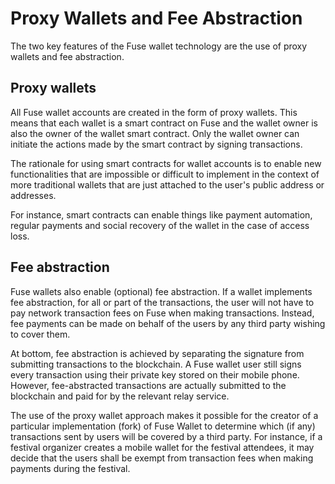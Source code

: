 # Proxy Wallets and Fee Abstraction

The two key features of the Fuse wallet technology are the use of proxy wallets and fee abstraction.

## Proxy wallets

All Fuse wallet accounts are created in the form of proxy wallets. This means that each wallet is a smart contract on Fuse and the wallet owner is also the owner of the wallet smart contract. Only the wallet owner can initiate the actions made by the smart contract by signing transactions. 

The rationale for using smart contracts for wallet accounts is to enable new functionalities that are impossible or difficult to implement in the context of more traditional wallets that are just attached to the user's public address or addresses.

For instance, smart contracts can enable things like payment automation, regular payments and social recovery of the wallet in the case of access loss.

## Fee abstraction  

Fuse wallets also enable \(optional\) fee abstraction. If a wallet implements fee abstraction, for all or part of the transactions, the user will not have to pay network transaction fees on Fuse when making transactions. Instead, fee payments can be made on behalf of the users by any third party wishing to cover them.

At bottom, fee abstraction is achieved by separating the signature from submitting transactions to the blockchain. A Fuse wallet user still signs every transaction using their private key stored on their mobile phone. However, fee-abstracted transactions are actually submitted to the blockchain and paid for by the relevant relay service. 

The use of the proxy wallet approach makes it possible for the creator of a particular implementation \(fork\) of Fuse Wallet to determine which \(if any\) transactions sent by users will be covered by a third party. For instance, if a festival organizer creates a mobile wallet for the festival attendees, it may decide that the users shall be exempt from transaction fees when making payments during the festival.

   


